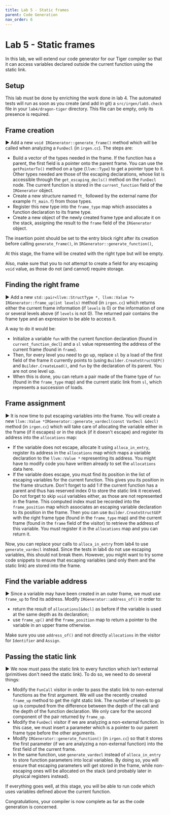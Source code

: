 ```yaml
---
title: Lab 5 - Static frames
parent: Code Generation
nav_order: 6
---
```

# Lab 5 - Static frames

In this lab, we will extend our code generator for our
Tiger compiler so that it can access variables declared
outside the current function using the static link.

Setup
-----

This lab must be done by enriching the work done in lab 4. The automated
tests will run as soon as you create (and add in git) a `src/irgen/lab5.check`
file in your `lab4/dragon-tiger` directory. This file can be empty, only
its presence is required.

Frame creation
--------------

▶ Add a new `void IRGenerator::generate_frame()` method which will
be called when analyzing a `FunDecl` (in `irgen.cc`). The steps are:

- Build a vector of the types needed in the frame. If the function has a parent,
  the first field is a pointer onto the parent frame. You can use the `getPointerTo()`
  method on a type (`llvm::Type`) to get a pointer type to it. Other types needed are those
  of the escaping declarations, whose list is accessible through the
  `get_escaping_decls()` method on the `FunDecl` node. The current function is
  stored in the `current_function` field of the `IRGenerator` object.
- Create a new structure named `ft_` followed by the external name (for example
`ft_main.f`) from those types.
- Register this new type into the `frame_type` map which associates a function
  declaration to its frame type.
- Create a new object of the newly created frame type and allocate it on the
  stack, assigning the result to the `frame` field of the `IRGenerator` object.

The insertion point should be set to the entry block right after its creation
before calling `generate_frame()`, in `IRGenerator::generate_function()`,

At this stage, the frame will be created with the right type but will be
empty.

Also, make sure that you to not attempt to create a field for any escaping
`void` value, as those do not (and cannot) require storage.

Finding the right frame
-----------------------

▶ Add a new `std::pair<llvm::StructType *, llvm::Value *> IRGenerator::frame_up(int levels)`
method (in `irgen.cc`) which returns either the current frame information (if `levels` is 0)
or the information of one or several levels above (if `levels` is not 0). The returned pair
contains the frame type and an expression to be able to access it.

A way to do it would be:

- Initialize a variable `fun` with the current function declaration (found in
  `current_function_decl`) and a `sl` value representing the address of the
  current frame (found in `frame`).
- Then, for every level you need to go up, replace `sl` by a load of the
  first field of the frame it currently points to (using `Builder.CreateStructGEP()`
  and `Builder.CreateLoad()`, and `fun` by the declaration of its parent. You
  are not one level up.
- When this is done, you can return a pair made of the frame type of `fun`
  (found in the `frame_type` map) and the current static link from `sl`, which represents
  a succession of loads.

Frame assignment
----------------

▶ It is now time to put escaping variables into the frame. You will
create a new `llvm::Value *IRGenerator::generate_vardecl(const VarDecl &decl)`
method (in `irgen.cc`) which will take care of allocating the variable
either in the frame (if it escapes) or in the stack (if it doesn't escape)
and register its address into the `allocations` map:

- If the variable does not escape, allocate it using `alloca_in_entry`,
  register its address in the `allocations` map which maps a variable
  declaration to the `llvm::Value *` representing its address. You might
  have to modify code you have written already to set the `allocations`
  data here.
- If the variable does escape, you must find its position in the list
  of escaping variables for the current function. This gives you its
  position in the frame structure. Don't forget to add 1 if the current
  function has a parent and thus has reserved index 0 to store the static
  link it received. Do not forget to skip `void` variables either, as those
  are not represented in the frame. This computed index must be recorded
  into the `frame_position` map which associates an escaping variable
  declaration to its position in the frame. Then you can use
  `Builder.CreateStructGEP` with the right frame type (found
  in the `frame_type` map) and the current frame
  (found in the `frame` field of the visitor) to retrieve the address
  of this variable. You must register it in the `allocations` map and
  you can return it.

Now, you can replace your calls to `alloca_in_entry` from lab4 to use
`generate_vardecl` instead. Since the tests in lab4 do not use escaping
variables, this should not break them. However, you might want to
try some code snippets to ensure that escaping variables (and only
them and the static link) are stored into the frame.

Find the variable address
-------------------------

▶ Since a variable may have been created in an outer frame, we must
    use `frame_up` to find its address. Modify `IRGenerator::address_of()`
    in order to:

- return the result of `allocations[&decl]` as before if the variable is used
  at the same depth as its declaration;
- use `frame_up()` and the `frame_position` map to return a pointer to the
  variable in an upper frame otherwise.

Make sure you use `address_of()` and not directly `allocations` in the
visitor for `Identifier` and `Assign`.

Passing the static link
-----------------------

▶ We now must pass the static link to every function which isn't external (primitives
don't need the static link). To do so, we need to do several things:

- Modify the `FunCall` visitor in order to pass the static link to non-external functions as
  the first argument. We will use the recently created `frame_up` method to get the
  right static link. The number of levels to go up is computed from the difference between
  the depth of the call and the depth of the function declaration. We only care for
  the second component of the pair returned by `frame_up`.
- Modify the `FunDecl` visitor if we are analyzing a non-external function. In this
  case, we must insert a parameter which is a pointer to our parent frame type
  before the other arguments.
- Modify `IRGenerator::generate_function()` (in `irgen.cc`) so that it stores the
  first parameter (if we are analyzing a non-external function) into the first
  field of the current frame.
- In the same function, use `generate_vardecl` instead of `alloca_in_entry` to
  store function parameters into local variables. By doing so, you will ensure
  that escaping parameters will get stored in the frame, while non-escaping ones
  will be allocated on the stack (and probably later in physical registers instead).

If everything goes well, at this stage, you will be able to run code which uses
variables defined above the current function.

Congratulations, your compiler is now complete as far as the code generation is
concerned.
